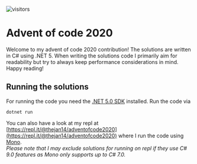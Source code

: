 ![visitors](https://visitor-badge.glitch.me/badge?page_id=thejan14.adventofcode2020)

# Advent of code 2020

Welcome to my advent of code 2020 contribution! The solutions are written in C# using .NET 5. When writing the solutions code I primarily aim for readability but try to always keep performance considerations in mind. Happy reading!

## Running the solutions
For running the code you need the [.NET 5.0 SDK](https://dotnet.microsoft.com/download/dotnet/5.0) installed. Run the code via 
```
dotnet run
```

You can also have a look at my repl at [https://repl.it/@thejan14/adventofcode2020](https://repl.it/@thejan14/adventofcode2020) where I run the code using [Mono](https://www.mono-project.com/).  
_Please note that I may exclude solutions for running on repl if they use C# 9.0 features as Mono only supports up to C# 7.0._
